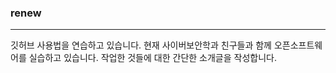 
### renew
***
깃허브 사용법을 연습하고 있습니다.
현재 사이버보안학과 친구들과 함께 오픈소프트웨어를 실습하고 있습니다.
작업한 것들에 대한 간단한 소개글을 작성합니다.
